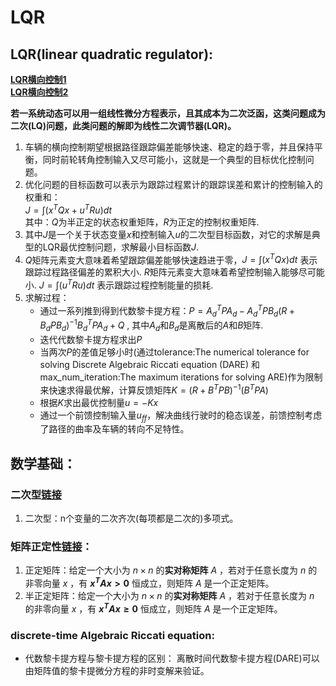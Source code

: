 # LQR

## LQR(linear quadratic regulator):
**[LQR横向控制1](https://blog.csdn.net/zhouyy858/article/details/107606500#commentBox)**  
**[LQR横向控制2](https://mp.weixin.qq.com/s?__biz=MzU5ODMzNjgyOQ==&mid=2247484188&idx=1&sn=ff1ceeb167dba714c34bd783e29c5e3e&chksm=fe44f74ec9337e580dce97221c68420294af323bbad59521d254a661a6a9a2f25b8bd619fb85&mpshare=1&scene=24&srcid=0813688oA8i6nGBI1xrD64fg&sharer_sharetime=1597308597093&sharer_shareid=87c63c66f42a4150bca9a3d2a69b5061&exportkey=A%2FtDWpvREGfMGHBbn8yXZ1Q%3D&pass_ticket=iKiIC0PPXpaN2GsRRpg3wB0jFaUVyftIpZkZjdAjmdcyoxOoEQpqAIY9G7W3lSkx&wx_header=0#rd)**  

**若一系统动态可以用一组线性微分方程表示，且其成本为二次泛函，这类问题成为二次(LQ)问题，此类问题的解即为线性二次调节器(LQR)。**

1. 车辆的横向控制期望根据路径跟踪偏差能够快速、稳定的趋于零，并且保持平衡，同时前轮转角控制输入又尽可能小，这就是一个典型的目标优化控制问题。
2. 优化问题的目标函数可以表示为跟踪过程累计的跟踪误差和累计的控制输入的权重和：   
   $J = \int(x^TQx + u^TRu)dt$        
   其中：$Q$为半正定的状态权重矩阵，$R$为正定的控制权重矩阵.
3. 其中$J$是一个关于状态变量$x$和控制输入$u$的二次型目标函数，对它的求解是典型的LQR最优控制问题，求解最小目标函数$J$.
4. $Q$矩阵元素变大意味着希望跟踪偏差能够快速趋进于零，$J = \int(x^TQx)dt$ 表示跟踪过程路径偏差的累积大小.
   $R$矩阵元素变大意味着希望控制输入能够尽可能小. $J = \int(u^TRu)dt$ 表示跟踪过程控制能量的损耗.
5. 求解过程：
    - 通过一系列推到得到代数黎卡提方程：$P = A^T_dPA_d - A^T_dPB_d(R + B_dPB_d)^{-1}B^T_dPA_d + Q$ , 其中$A_d$和$B_d$是离散后的$A$和$B$矩阵.
    - 迭代代数黎卡提方程求出$P$
    - 当两次$P$的差值足够小时(通过tolerance:The numerical tolerance for solving Discrete
         Algebraic Riccati equation (DARE) 和 max_num_iteration:The maximum iterations for solving ARE)作为限制来快速求得最优解，计算反馈矩阵$K = (R + B^TPB)^{-1}(B^TPA)$
    - 根据$K$求出最优控制量$u = -Kx$
    - 通过一个前馈控制输入量$u_{ff}$，解决曲线行驶时的稳态误差，前馈控制考虑了路径的曲率及车辆的转向不足特性。
        
## 数学基础：
### 二次型[链接](https://www.zhihu.com/question/38902714)
1. 二次型：n个变量的二次齐次(每项都是二次的)多项式。

### 矩阵正定性[链接](https://zhuanlan.zhihu.com/p/44860862)：
1. 正定矩阵：给定一个大小为 $n×n$ 的**实对称矩阵** $A$ ，若对于任意长度为 $n$ 的非零向量 $x$ ，有 **$x^TAx > 0$** 恒成立，则矩阵 $A$ 是一个正定矩阵。
2. 半正定矩阵：给定一个大小为 $n×n$ 的**实对称矩阵** $A$ ，若对于任意长度为 $n$ 的非零向量 $x$ ，有 **$x^TAx \geq 0$** 恒成立，则矩阵 $A$ 是一个正定矩阵。

### discrete-time Algebraic Riccati equation:
* 代数黎卡提方程与黎卡提方程的区别：
离散时间代数黎卡提方程(DARE)可以由矩阵值的黎卡提微分方程的非时变解来验证。